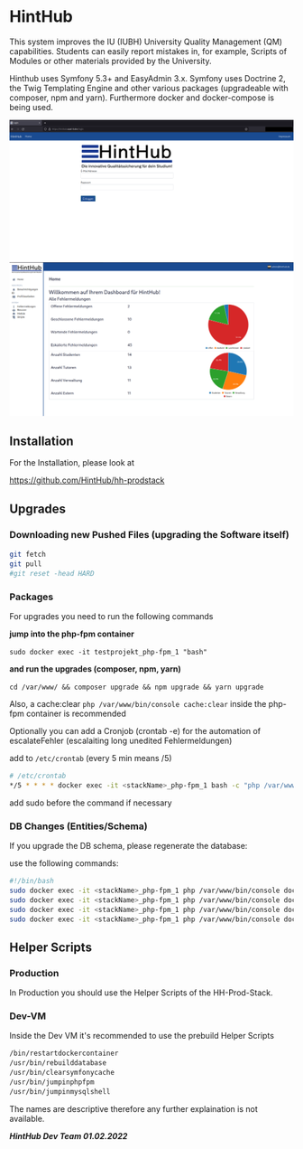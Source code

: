 # HintHub

This system improves the IU (IUBH) University Quality Management (QM) capabilities. Students can easily report mistakes in, for example, Scripts of Modules or other materials provided by the University.

Hinthub uses Symfony 5.3+ and EasyAdmin 3.x. Symfony uses Doctrine 2, the Twig Templating Engine and other various packages (upgradeable with composer, npm and yarn). Furthermore docker and docker-compose is being used.

![Screenshot_Login](screenshots/1.png?raw=true=250x250)
![Screenshot_dashboard](screenshots/2.png?raw=true=250x250)

## Installation

For the Installation, please look at 

https://github.com/HintHub/hh-prodstack

## Upgrades

### Downloading new Pushed Files (upgrading the Software itself)

```bash
git fetch
git pull
#git reset -head HARD 
```




### Packages

For upgrades you need to run the following commands

**jump into the php-fpm container**

`sudo docker exec -it testprojekt_php-fpm_1 "bash"`

**and run the upgrades (composer, npm, yarn)**

`cd /var/www/ && composer upgrade && npm upgrade && yarn upgrade`



Also, a cache:clear `php /var/www/bin/console cache:clear` inside the php-fpm container is recommended

Optionally you can add a Cronjob (crontab -e) for the automation of escalateFehler (escalaiting long unedited Fehlermeldungen)

add to `/etc/crontab` (every 5 min means /5)

```bash
# /etc/crontab
*/5 * * * * docker exec -it <stackName>_php-fpm_1 bash -c "php /var/www/bin/console escalate" 
```

add sudo before the command if necessary

### DB Changes (Entities/Schema)

If you upgrade the DB schema, please regenerate the database:

use the following commands:

```bash
#!/bin/bash
sudo docker exec -it <stackName>_php-fpm_1 php /var/www/bin/console doctrine:database:drop --force -n
sudo docker exec -it <stackName>_php-fpm_1 php /var/www/bin/console doctrine:database:create -n
sudo docker exec -it <stackName>_php-fpm_1 php /var/www/bin/console doctrine:migrations:migrate -n
sudo docker exec -it <stackName>_php-fpm_1 php /var/www/bin/console doctrine:fixtures:load -n

```

## Helper Scripts

### Production

In Production you should use the Helper Scripts of the HH-Prod-Stack.

### Dev-VM

Inside the Dev VM it's recommended to use the prebuild Helper Scripts

```bash
/bin/restartdockercontainer
/usr/bin/rebuilddatabase
/usr/bin/clearsymfonycache
/usr/bin/jumpinphpfpm
/usr/bin/jumpinmysqlshell
```

The names are descriptive therefore any further explaination is not available.



***HintHub Dev Team 01.02.2022***
